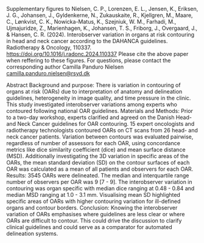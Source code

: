 Supplementary figures to Nielsen, C. P., Lorenzen, E. L., Jensen, K., Eriksen, J. G., Johansen, J., Gyldenkerne, N., Zukauskaite, R., Kjellgren, M., Maare, C., Lønkvist, C. K., Nowicka-Matus, K., Szejniuk, W. M., Farhadi, M., Ujmajuridze, Z., Marienhagen, K., Johansen, T. S., Friborg, J., Overgaard, J., & Hansen, C. R. (2024). Interobserver variation in organs at risk contouring in head and neck cancer according to the DAHANCA guidelines. Radiotherapy & Oncology, 110337. https://doi.org/10.1016/j.radonc.2024.110337 
Please cite the above paper when reffering to these figures.
For questions, please contact the corresponding author Camilla Panduro Nielsen camilla.panduro.nielsen@rsyd.dk 

Abstract
Background and purpose: There is variation in contouring of organs at risk (OARs) due to interpretation of anatomy and delineation guidelines, heterogeneity in image quality, and time pressure in the clinic. This study investigated interobserver variations among experts who contoured following national OAR guidelines.
Materials and Methods: Prior to a two-day workshop, experts clarified and agreed on the Danish Head- and Neck Cancer guidelines for OAR contouring. 15 expert oncologists and radiotherapy technologists contoured OARs on CT scans from 26 head- and neck cancer patients. Variation between contours was evaluated pairwise, regardless of number of assessors for each OAR, using concordance metrics like dice similarity coefficient (dice) and mean surface distance (MSD). Additionally investigating the 3D variation in specific areas of the OARs, the mean standard deviation (SD) on the contour surfaces of each OAR was calculated as a mean of all patients and observers for each OAR.
Results: 3545 OARs were delineated. The median and interquartile range number of observers per OAR was 9 [7 - 9]. The interobserver variation in contouring was organ specific with median dice ranging at 0.48 - 0.84 and median MSD ranging at 1.0 - 3.1 mm. Visualising mean SD highlighted specific areas of OARs with higher contouring variation for ill-defined organs and contour borders.
Conclusion: Knowing the interobserver variation of OARs emphasises where guidelines are less clear or where OARs are difficult to contour. This could drive the discussion to clarify clinical guidelines and could serve as a comparator for automated delineation systems.
